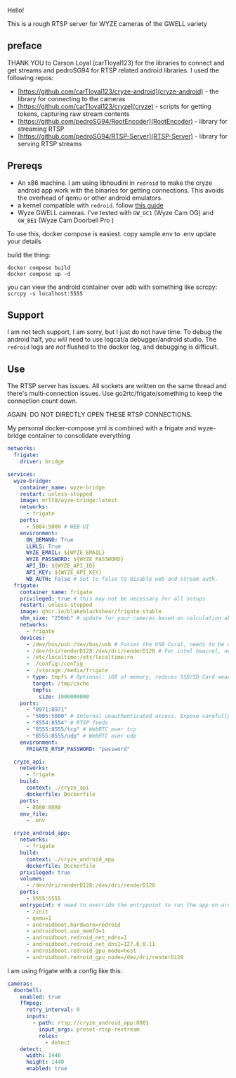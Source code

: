 Hello!

This is a rough RTSP server for WYZE cameras of the GWELL variety

## preface
THANK YOU to Carson Loyal (carTloyal123) for the libraries to connect and get streams and pedroSG94 for RTSP related android libraries. I used the following repos:
- [https://github.com/carTloyal123/cryze-android](cryze-android) - the library for connecting to the cameras
- [https://github.com/carTloyal123/cryze](cryze) - scripts for getting tokens, capturing raw stream contents
- [https://github.com/pedroSG94/RootEncoder](RootEncoder) - library for streaming RTSP
- [https://github.com/pedroSG94/RTSP-Server](RTSP-Server) - library for serving RTSP streams

## Prereqs
- An x86 machine. I am using libhoudini in `redroid` to make the cryze android app work with the binaries for getting connections. This avoids the overhead of qemu or other android emulators.
- a kernel compatible with `redroid`. follow [this guide](https://github.com/remote-android/redroid-doc/blob/master/deploy/README.md)
- Wyze GWELL cameras. I've tested with `GW_GC1` (Wyze Cam OG) and `GW_BE1` (Wyze Cam Doorbell Pro	)

To use this, docker compose is easiest.
copy sample.env to .env
update your details

build the thing:
```
docker compose build
docker compose up -d
```

you can view the android container over adb with something like scrcpy: `scrcpy -s localhost:5555`

## Support
I am not tech support, I am sorry, but I just do not have time. To debug the android half, you _will_ need to use logcat/a debugger/android studio. The `redroid` logs are _not_ flushed to the docker log, and debugging is difficult. 

## Use
The RTSP server has issues. All sockets are written on the same thread and there's multi-connection issues. Use go2rtc/frigate/something to keep the connection count down.

AGAIN: DO NOT DIRECTLY OPEN THESE RTSP CONNECTIONS.

My personal docker-compose.yml is combined with a frigate and wyze-bridge container to consolidate everything

```yaml
networks:
  frigate:
    driver: bridge

services:
  wyze-bridge:
    container_name: wyze-bridge
    restart: unless-stopped
    image: mrlt8/wyze-bridge:latest
    networks:
      - frigate
    ports:
      - 5004:5000 # WEB-UI
    environment:
      ON_DEMAND: True
      LLHLS: True
      WYZE_EMAIL: ${WYZE_EMAIL}
      WYZE_PASSWORD: ${WYZE_PASSWORD}
      API_ID: ${WYZE_API_ID}
      API_KEY: ${WYZE_API_KEY}
      WB_AUTH: False # Set to false to disable web and stream auth.
  frigate:
    container_name: frigate
    privileged: true # this may not be necessary for all setups
    restart: unless-stopped
    image: ghcr.io/blakeblackshear/frigate:stable
    shm_size: "256mb" # update for your cameras based on calculation above
    networks:
      - frigate
    devices:
      - /dev/bus/usb:/dev/bus/usb # Passes the USB Coral, needs to be modified for other versions
      - /dev/dri/renderD128:/dev/dri/renderD128 # For intel hwaccel, needs to be updated for your har>    volumes:
      - /etc/localtime:/etc/localtime:ro
      - ./config:/config
      - ./storage:/media/frigate
      - type: tmpfs # Optional: 1GB of memory, reduces SSD/SD Card wear
        target: /tmp/cache
        tmpfs:
          size: 1000000000
    ports:
      - "8971:8971"
      - "5005:5000" # Internal unauthenticated access. Expose carefully.
      - "8554:8554" # RTSP feeds
      - "8555:8555/tcp" # WebRTC over tcp
      - "8555:8555/udp" # WebRTC over udp
    environment:
      FRIGATE_RTSP_PASSWORD: "password"

  cryze_api:
    networks:
      - frigate
    build:
      context: ./cryze_api
      dockerfile: Dockerfile
    ports:
      - 8080:8080
    env_file:
      - .env

  cryze_android_app:
    networks:
      - frigate
    build:
      context: ./cryze_android_app
      dockerfile: Dockerfile
    privileged: true
    volumes:
      - /dev/dri/renderD128:/dev/dri/renderD128
    ports:
      - 5555:5555
    entrypoint: # need to override the entrypoint to run the app on arch, see the redroid docs
      - /init
      - qemu=1
      - androidboot.hardware=redroid
      - androidboot.use_memfd=1
      - androidboot.redroid_net_ndns=1
      - androidboot.redroid_net_dns1=127.0.0.11
      - androidboot.redroid_gpu_mode=host
      - androidboot.redroid_gpu_node=/dev/dri/renderD128
```

I am using frigate with a config like this:
```yaml
cameras:
  doorbell:
    enabled: true
    ffmpeg:
      retry_interval: 0
      inputs:
        - path: rtsp://cryze_android_app:8001
          input_args: preset-rtsp-restream
          roles:
            - detect
    detect:
      width: 1440
      height: 1440
      enabled: true
```
